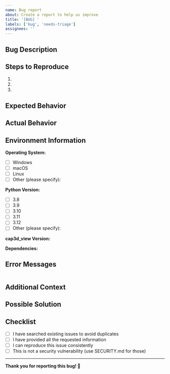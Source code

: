 ```yaml
---
name: Bug report
about: Create a report to help us improve
title: '[BUG] '
labels: ['bug', 'needs-triage']
assignees: ''
---
```


## Bug Description

<!-- A clear and concise description of what the bug is -->

## Steps to Reproduce

1. 
2. 
3. 

## Expected Behavior

<!-- A clear and concise description of what you expected to happen -->

## Actual Behavior

<!-- A clear and concise description of what actually happened -->

## Environment Information

**Operating System:**
- [ ] Windows
- [ ] macOS
- [ ] Linux
- [ ] Other (please specify):

**Python Version:**
- [ ] 3.8
- [ ] 3.9
- [ ] 3.10
- [ ] 3.11
- [ ] 3.12
- [ ] Other (please specify):

**cap3d_view Version:**
<!-- Please specify the version you're using -->

**Dependencies:**
<!-- List any relevant dependencies and their versions -->

## Error Messages

<!-- If applicable, paste any error messages or stack traces here -->

```
```

## Additional Context

<!-- Add any other context about the problem here, such as screenshots, logs, or related issues -->

## Possible Solution

<!-- If you have suggestions on a fix for the bug, please describe it here -->

## Checklist

- [ ] I have searched existing issues to avoid duplicates
- [ ] I have provided all the requested information
- [ ] I can reproduce this issue consistently
- [ ] This is not a security vulnerability (use SECURITY.md for those)

---

**Thank you for reporting this bug! 🐛** 